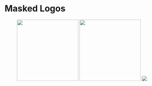 # Masked Logos

<p >
  <div align="center" >
 <img width="200" height="200" src="https://github.com/Kanishk-K-U/style-guidelines/blob/master/logos/masked%20logos/logo-light-mask.png">
 <img width="200" height="200" src="https://github.com/Kanishk-K-U/style-guidelines/blob/master/logos/masked%20logos/logo-dark-mask.png">
 <img src="https://github.com/Kanishk-K-U/style-guidelines/blob/master/logos/masked%20logos/logo-wide-light-mask.png">
    </div>
</p>
